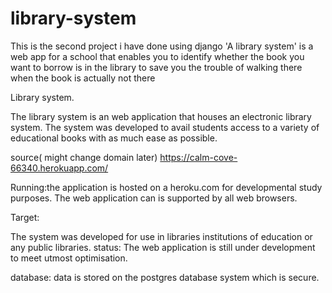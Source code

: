 # library-system


This is the second project i have done using django
'A library system' is a web app for a school that enables you to identify whether the book you want to borrow is in the library to save you the trouble of walking there when the book is actually not there

Library system.

The library system is an web application that houses an electronic library system.
The system was developed to avail students access to a variety of educational books with as much ease as possible.

source( might change domain later) https://calm-cove-66340.herokuapp.com/

Running:the application is hosted on a heroku.com for developmental study purposes.
 The web application can is supported by all web browsers.

Target:

The system was developed for use in libraries institutions of education or any public libraries.
status: The web application is still under development to meet utmost optimisation.

database:
data is stored on the postgres database system which is secure.



